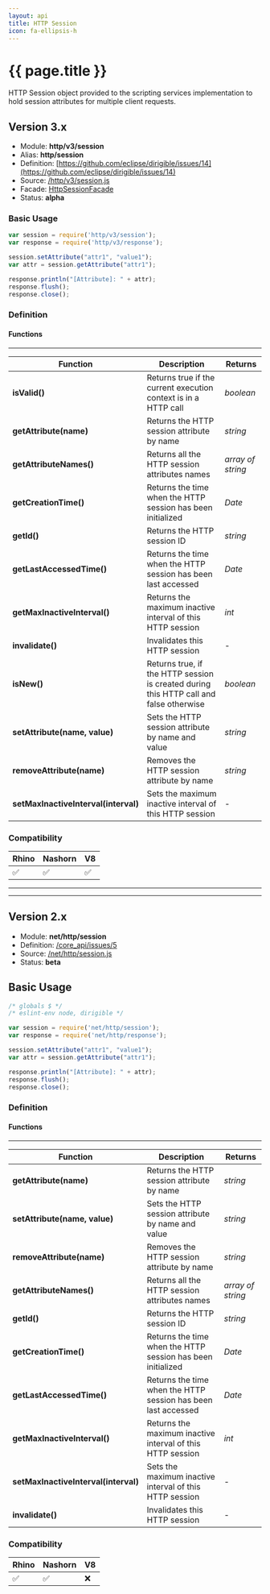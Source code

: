 ```yaml
---
layout: api
title: HTTP Session
icon: fa-ellipsis-h
---
```


{{ page.title }}
===

HTTP Session object provided to the scripting services implementation to hold session attributes for multiple client requests.

Version 3.x
---


- Module: **http/v3/session**
- Alias: **http/session**
- Definition: [https://github.com/eclipse/dirigible/issues/14](https://github.com/eclipse/dirigible/issues/14)
- Source: [/http/v3/session.js](https://github.com/dirigiblelabs/api-v3-db/blob/master/http/v3/session.js)
- Facade: [HttpSessionFacade](https://github.com/eclipse/dirigible/blob/master/api/api-facades/api-db/src/main/java/org/eclipse/dirigible/api/v3/http/HttpSessionFacade.java)
- Status: **alpha**


### Basic Usage


```javascript
var session = require('http/v3/session');
var response = require('http/v3/response');

session.setAttribute("attr1", "value1");
var attr = session.getAttribute("attr1");

response.println("[Attribute]: " + attr);
response.flush();
response.close();
```



### Definition

#### Functions

---

Function     | Description | Returns
------------ | ----------- | --------
**isValid()**   | Returns true if the current execution context is in a HTTP call | *boolean*
**getAttribute(name)**   | Returns the HTTP session attribute by name | *string*
**getAttributeNames()**   | Returns all the HTTP session attributes names | *array of string*
**getCreationTime()**   | Returns the time when the HTTP session has been initialized | *Date*
**getId()**   | Returns the HTTP session ID | *string*
**getLastAccessedTime()**   | Returns the time when the HTTP session has been last accessed | *Date*
**getMaxInactiveInterval()**   | Returns the maximum inactive interval of this HTTP session | *int*
**invalidate()**   | Invalidates this HTTP session | -
**isNew()**   | Returns true, if the HTTP session is created during this HTTP call and false otherwise | *boolean*
**setAttribute(name, value)**   | Sets the HTTP session attribute by name and value | *string*
**removeAttribute(name)**   | Removes the HTTP session attribute by name | *string*
**setMaxInactiveInterval(interval)**   | Sets the maximum inactive interval of this HTTP session | -



### Compatibility

Rhino | Nashorn | V8
----- | ------- | --------
 ✅  | ✅  | ✅


---

---


Version 2.x
---


- Module: **net/http/session**
- Definition: [/core_api/issues/5](https://github.com/dirigiblelabs/core_api/issues/5)
- Source: [/net/http/session.js](https://github.com/dirigiblelabs/core_api/blob/master/core_api/ScriptingServices/net/http/session.js)
- Status: **beta**

Basic Usage
---

```javascript
/* globals $ */
/* eslint-env node, dirigible */

var session = require('net/http/session');
var response = require('net/http/response');

session.setAttribute("attr1", "value1");
var attr = session.getAttribute("attr1");

response.println("[Attribute]: " + attr);
response.flush();
response.close();
```



### Definition

#### Functions

---

Function     | Description | Returns
------------ | ----------- | --------
**getAttribute(name)**   | Returns the HTTP session attribute by name | *string*
**setAttribute(name, value)**   | Sets the HTTP session attribute by name and value | *string*
**removeAttribute(name)**   | Removes the HTTP session attribute by name | *string*
**getAttributeNames()**   | Returns all the HTTP session attributes names | *array of string*
**getId()**   | Returns the HTTP session ID | *string*
**getCreationTime()**   | Returns the time when the HTTP session has been initialized | *Date*
**getLastAccessedTime()**   | Returns the time when the HTTP session has been last accessed | *Date*
**getMaxInactiveInterval()**   | Returns the maximum inactive interval of this HTTP session | *int*
**setMaxInactiveInterval(interval)**   | Sets the maximum inactive interval of this HTTP session | -
**invalidate()**   | Invalidates this HTTP session | -




### Compatibility

Rhino | Nashorn | V8
----- | ------- | --------
 ✅  | ✅  | ❌


